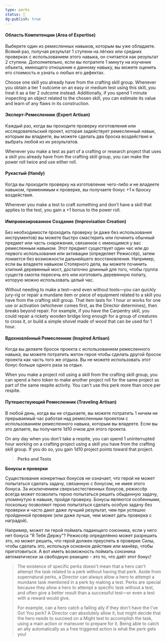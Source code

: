 ```yaml
---
type: perks
status: 🚧
dg-publish: true
---
```

#### Область Компетенции (Area of Expertise)

Выберете один из ремесленных навыков, которым вы уже обладаете. Всякий раз, получая результат 1 ступени на лёгких или средних проверках с использованием этого навыка, он считается как результат 2 ступени. Дополнительно, если вы потратите 1 минуту на изучение объекта, имеющего отношение к данному навыку, вы можете оценить его стоимость и узнать о любых его дефектах.

Choose one skill you already have from the crafting skill group. Whenever you obtain a tier 1 outcome on an easy or medium test using this skill, you treat it as a tier 2 outcome instead. Additionally, if you spend 1 minute inspecting an object related to the chosen skill, you can estimate its value and learn of any flaws in its construction.


#### Эксперт-Ремесленник (Expert Artisan)

Каждый раз, когда вы проходите проверку изготовления или исследовательский проект, которая задействует ремесленный навык, которым вы владеете, вы можете сделать два броска воздействия и выбрать любой из их результатов.

Whenever you make a test as part of a crafting or research project that uses a skill you already have from the crafting skill group, you can make the power roll twice and use either roll.


#### Рукастый (Handy)

Когда вы проходите проверку на изготовление чего-либо и не владеете навыком, применимым к проверке, вы получаете бонус +1 к броску воздействия.

Whenever you make a test to craft something and don't have a skill that applies to the test, you gain a +1 bonus to the power roll.

#### Импровизированное Создание (Improvisation Creation)

Без необходимости проходить проверку (и даже без использования инструментов) вы можете быстро смастерить или починить обычный предмет или часть снаряжения, связанное с имеющимся у вас ремесленным навыком. Этот предмет существует один час или до первого использования или активации (определяет Режиссёр), затем ломается без возможности дальнейшего восстановления. Например, если вы владеете навыком Столярного дела, вы можете починить хлипкий деревянный мост, достаточно длинный для того, чтобы группа существ смогла пересечь его или изготовить деревянную лопату, которую можно использовать целый час.

Without needing to make a test—and even without tools—you can quickly jury-rig or repair a mundane item or piece of equipment related to a skill you have from the crafting skill group. That item lasts for 1 hour or works for one use or activation (whichever comes first, as the Director determines), then breaks beyond repair. For example, if you have the Carpentry skill, you could repair a rickety wooden bridge long enough for a group of creatures to cross it, or build a simple shovel made of wood that can be used for 1 hour.


#### Вдохновлённый Ремесленник (Inspired Artisan)

Когда вы делаете бросок проекта с использованием ремесленного навыка, вы можете потратить жетон героя чтобы сделать другой бросок проекта как часть того же отдыха. Вы не можете использовать этот бонус больше одного раза за отдых.

When you make a project roll using a skill from the crafting skill group, you can spend a hero token to make another project roll for the same project as part of the same respite activity. You can't use this perk more than once per respite.


#### Путешествующий Ремесленник (Traveling Artisan)

В любой день, когда вы не отдыхаете, вы можете потратить 1 ничем не прерываемый час работая над ремесленным проектом с использованием ремесленного навыка, которым вы владеете. Если вы это делаете, вы получаете 1d10 очков для этого проекта.

On any day when you don't take a respite, you can spend 1 uninterrupted hour working on a crafting project using a skill you have from the crafting skill group. If you do so, you gain 1d10 project points toward that project.

<!-- -->
> **Perks and Tests**

**Бонусы и проверки**

Существование конкретных бонусов не означает, что герой не может попытаться сделать задачу, связанную с бонусом, не имея этого бонуса. За исключением сверхъестественных бонусов, режиссёр всегда может позволить герою попытаться решить обыденную задачу, упомянутую в навыке, пройдя проверку. Бонусы являются особенными, поскольку позволяют герою попытаться сделать особую задачу без проверки и часто дают даже лучший результат, чем при успешно пройденной проверке (или даже лучше, чем может дать проверка с наградой).

Например, может ли герой поймать падающего союзника, если у него нет бонуса "Я Тебя Держу"? Режиссёр определённо может разрешить это, но может решить, что герой должен преуспеть в проверке Силы, чтобы сделать это, используя основное действие или манёвр, чтобы приготовиться. А вот иметь возможность поймать союзника автоматически за свободную реакцию - это то, что даёт этот бонус!

> The existence of specific perks doesn't mean that a hero can't attempt the task related to a perk without having that perk. Aside from supernatural perks, a Director can always allow a hero to attempt a mundane task mentioned in a perk by making a test. Perks are special because they allow a hero to attempt a specific task without a test, and often give a better result than a successful test—or even a test with a reward would give.
>
> For example, can a hero catch a falling ally if they don't have the I've Got You perk? A Director can absolutely allow it, but might decide that the hero needs to succeed on a Might test to accomplish the task, using a main action or maneuver to prepare for it. Being able to catch an ally automatically as a free triggered action is what the perk gets you!



